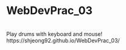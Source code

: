 # WebDevPrac_03
<br>
Play drums with keyboard and mouse!
<br>
https://shjeong92.github.io/WebDevPrac_03/
